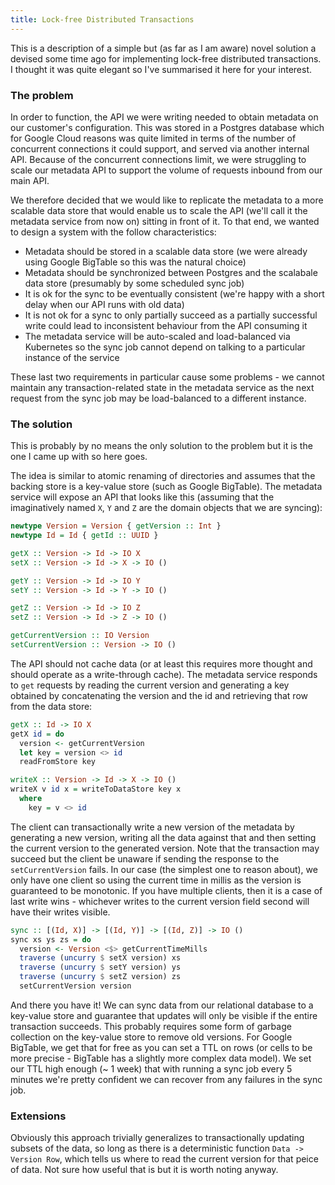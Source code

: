 ```yaml
---
title: Lock-free Distributed Transactions
---
```


This is a description of a simple but (as far as I am aware) novel solution a devised some time ago
for implementing lock-free distributed transactions. I thought it was quite elegant so I've
summarised it here for your interest.

### The problem

In order to function, the API we were writing needed to obtain metadata on our customer's configuration.
This was stored in a Postgres database which for Google Cloud reasons was quite limited in terms of
the number of concurrent connections it could support, and served via another internal API. Because
of the concurrent connections limit, we were struggling to scale our metadata API to support the
volume of requests inbound from our main API.

We therefore decided that we would like to replicate the metadata to a more scalable data store that
would enable us to scale the API (we'll call it the metadata service from now on) sitting in front of it.
To that end, we wanted to design a system with the follow characteristics:
- Metadata should be stored in a scalable data store (we were already using Google BigTable so this was
  the natural choice)
- Metadata should be synchronized between Postgres and the scalabale data store (presumably by some 
  scheduled sync job)
- It is ok for the sync to be eventually consistent (we're happy with a short delay when our API runs with
  old data)
- It is not ok for a sync to only partially succeed as a partially successful write could lead to
  inconsistent behaviour from the API consuming it
- The metadata service will be auto-scaled and load-balanced via Kubernetes so the sync job cannot
  depend on talking to a particular instance of the service
  
These last two requirements in particular cause some problems - we cannot maintain any transaction-related
state in the metadata service as the next request from the sync job may be load-balanced to a different
instance.

### The solution

This is probably by no means the only solution to the problem but it is the one I came up with so here goes.

The idea is similar to atomic renaming of directories and assumes that the backing store is a key-value 
store (such as Google BigTable). The metadata service will expose an API that looks like
this (assuming that the imaginatively named `X`, `Y` and `Z` are the domain objects that we are syncing):

```haskell
newtype Version = Version { getVersion :: Int }
newtype Id = Id { getId :: UUID }

getX :: Version -> Id -> IO X
setX :: Version -> Id -> X -> IO ()

getY :: Version -> Id -> IO Y
setY :: Version -> Id -> Y -> IO ()

getZ :: Version -> Id -> IO Z
setZ :: Version -> Id -> Z -> IO ()

getCurrentVersion :: IO Version
setCurrentVersion :: Version -> IO ()
```

The API should not cache data (or at least this requires more thought and should operate as a write-through
cache). The metadata service responds to `get` requests by reading the current version and generating a key
obtained by concatenating the version and the id and retrieving that row from the data store:

```haskell
getX :: Id -> IO X
getX id = do
  version <- getCurrentVersion
  let key = version <> id
  readFromStore key

writeX :: Version -> Id -> X -> IO ()
writeX v id x = writeToDataStore key x
  where
    key = v <> id
```

The client can transactionally write a new version of the metadata by generating a new version,
writing all the data against that and then setting the current version to the generated version.
Note that the transaction may succeed but the client be unaware if sending the response to the
`setCurrentVersion` fails. In our case (the simplest one to reason about), we only have one
client so using the current time in millis as the version is guaranteed to be monotonic. If you
have multiple clients, then it is a case of last write wins - whichever writes to the current version
field second will have their writes visible.

```haskell
sync :: [(Id, X)] -> [(Id, Y)] -> [(Id, Z)] -> IO ()
sync xs ys zs = do
  version <- Version <$> getCurrentTimeMills
  traverse (uncurry $ setX version) xs
  traverse (uncurry $ setY version) ys
  traverse (uncurry $ setZ version) zs
  setCurrentVersion version
```

And there you have it! We can sync data from our relational database to a key-value store and guarantee
that updates will only be visible if the entire transaction succeeds. This probably requires some form
of garbage collection on the key-value store to remove old versions. For Google BigTable, we get that for
free as you can set a TTL on rows (or cells to be more precise - BigTable has a slightly more complex
data model). We set our TTL high enough (~ 1 week) that with running a sync job every 5 minutes we're
pretty confident we can recover from any failures in the sync job.


### Extensions

Obviously this approach trivially generalizes to transactionally updating subsets of the data, so long
as there is a deterministic function `Data -> Version Row`, which tells us where to read the current
version for that peice of data. Not sure how useful that is but it is worth noting anyway.

